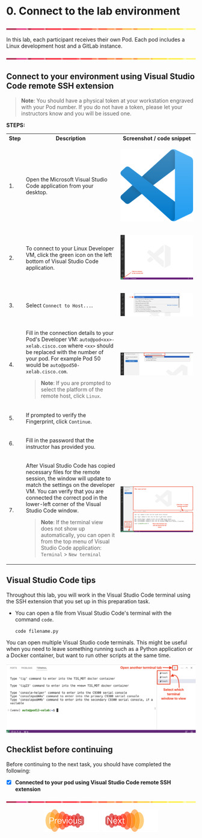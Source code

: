 # 0. Connect to the lab environment
![line](../assets/banner.png)

In this lab, each participant receives their own Pod. Each pod includes a Linux development host and a GitLab instance.

![line](../assets/banner.png)

## Connect to your environment using Visual Studio Code remote SSH extension

> **Note**: You should have a physical token at your workstation engraved with your Pod number. If you do not have a token, please let your instructors know and you will be issued one.

**STEPS:**

<table>

<tr><th>Step</th><th width=50%>Description</th><th>Screenshot / code snippet</th></tr>

<tr><td>1.</td><td>

Open the Microsoft Visual Studio Code application from your desktop.

</td><td>

![Visual Studio Code logo](./images/01-vscode-icon.png)
</td></tr>

<tr><td>2.</td><td>

To connect to your Linux Developer VM, click the green icon on the left bottom of Visual Studio Code application.

</td><td>

![Connect](./images/02-vscode-remotessh.png)

</td></tr>

<tr><td>3.</td><td>

Select `Connect to Host...`.

</td><td>

![Connect](./images/03-vscode-connect.png)

</td></tr>
<tr><td>4.</td><td>
    
Fill in the connection details to your Pod's Developer VM: `auto@pod<xx>-xelab.cisco.com` where `<xx>` should be replaced with the number of your pod. For example Pod 50 would be `auto@pod50-xelab.cisco.com`.

> **Note**: If you are prompted to select the platform of the remote host, click `Linux`.

</td><td>

![connect](./images/04-vscode-ssh.png)

</td></tr>
<tr><td>5.</td><td>

If prompted to verify the Fingerprint, click `Continue`.

</td></tr>
<tr><td>6.</td><td>

Fill in the password that the instructor has provided you.


</td></tr>
<tr><td>7.</td><td>

After Visual Studio Code has copied necessary files for the remote session, the window will update to match the settings on the developer VM. You can verify that you are connected the correct pod in the lower-left corner of the Visual Studio Code window.

> **Note**: If the terminal view does not show up automatically, you can open it from the top menu of Visual Studio Code application: `Terminal` > `New terminal`
</td><td>

![Overview](./images/05-vscode-terminal.png)

</td></tr>
</table>


## Visual Studio Code tips

Throughout this lab, you will work in the Visual Studio Code terminal using the SSH extension that you set up in this preparation task.

- You can open a file from Visual Studio Code's terminal with the command `code`.
    ```bash
    code filename.py
    ```

You can open multiple Visual Studio code terminals. This might be useful when you need to leave something running such as a Python application or a Docker container, but want to run other scripts at the same time.

![visual studio code terminals](./images/06-vscode-multiple-terminals.png)

## Checklist before continuing

Before continuing to the next task, you should have completed the following:

* [x] **Connected to your pod using Visual Studio Code remote SSH extension**


![line](../assets/banner.png)
<p align="center">
<a href="../README.md"><img src="../assets/previous.png" width="150px"></a>
<a href="../01-intro-apis/1.md"><img src="../assets/next.png" width="150px"></a>
</p>
